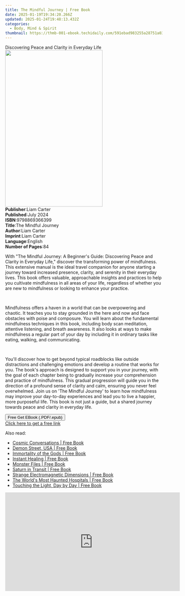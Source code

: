 ```yaml
---
title: The Mindful Journey | Free Book
date: 2025-01-19T19:34:20.266Z
updated: 2025-01-24T19:48:13.432Z
categories:
  - Body, Mind & Spirit
thumbnail: https://thmb-001-ebook.techidaily.com/591ebad983255a28751a03affa43b553c29e42eadabb4d6eeb4adc8188e88419.jpg
---
```

<main id="book-container">
  <div class="flex flex-col">
    <div class="book-brief flex-1 py-6 px-4 sm:p-6 md:py-10 md:px-8">
      <!-- brief-->
      <div class="book-brief-main">
        Discovering Peace and Clarity in Everyday Life
      </div>
    </div>
    <div
      class="book-meta-info flex-1 grid gap-4 col-start-1 col-end-3 row-start-1 sm:mb-6 sm:grid-cols-4 lg:gap-6 lg:col-start-2 lg:row-end-6 lg:row-span-6 lg:mb-0"
    >
      <div
        class="book-meta-info-left place-content-center mt-4 p-4 text-sm leading-6 col-start-2 col-span-2 dark:text-slate-400"
      >
        <img
          class="w-full h-500 object-cover rounded-lg sm:h-255 sm:col-span-2 lg:col-span-full"
          src="https://img-001-ebook.techidaily.com/02462a1b0ba655f1cb4cbd22f59c846087f2935d9a6b7b9eefaf0347d78817bd.jpg"
          alt=""
          width="312"
          height="500"
        />
      </div>
      <div
        class="book-meta-info-right mt-2 col-start-1 row-start-2 col-span-3 self-center"
      >
        <!-- meta data  -->
        <div class="flex flex-col px-4 md:px-8">
          <div class="flex-1">
            <strong>Publisher</strong>:<span class="px-2">Liam Carter</span>
          </div>
          <div class="flex-1">
            <strong>Published</strong>:<span class="px-2">July 2024</span>
          </div>
          <div class="flex-1">
            <strong>ISBN</strong>:<span class="px-2">9798869366399</span>
          </div>
          <div class="flex-1">
            <strong>Title</strong>:<span class="px-2">The Mindful Journey</span>
          </div>
          <div class="flex-1">
            <strong>Author</strong>:<span class="px-2">Liam Carter</span>
          </div>
          <div class="flex-1">
            <strong>Imprint</strong>:<span class="px-2">Liam Carter</span>
          </div>
          <div class="flex-1">
            <strong>Language</strong>:<span class="px-2">English</span>
          </div>
          <div class="flex-1">
            <strong>Number of Pages</strong>:<span class="px-2">84</span>
          </div>
        </div>
      </div>
    </div>
    <div class="book-description flex-1 py-6 px-4 sm:p-6 md:py-10 md:px-8">
      <div class="book-description-main">
        <div accordion-content="" id="description">
          <p class="ql-align-justify">
            With "The Mindful Journey: A Beginner's Guide: Discovering Peace and
            Clarity in Everyday Life," discover the transforming power of
            mindfulness. This extensive manual is the ideal travel companion for
            anyone starting a journey toward increased presence, clarity, and
            serenity in their everyday lives. This book offers valuable,
            approachable insights and practices to help you cultivate
            mindfulness in all areas of your life, regardless of whether you are
            new to mindfulness or looking to enhance your practice.
          </p>
          <p class="ql-align-justify"><br /></p>
          <p class="ql-align-justify">
            Mindfulness offers a haven in a world that can be overpowering and
            chaotic. It teaches you to stay grounded in the here and now and
            face obstacles with poise and composure. You will learn about the
            fundamental mindfulness techniques in this book, including body scan
            meditation, attentive listening, and breath awareness. It also looks
            at ways to make mindfulness a regular part of your day by including
            it in ordinary tasks like eating, walking, and communicating.
          </p>
          <p class="ql-align-justify"><br /></p>
          <p class="ql-align-justify">
            You'll discover how to get beyond typical roadblocks like outside
            distractions and challenging emotions and develop a routine that
            works for you. The book's approach is designed to support you in
            your journey, with the goal of each chapter being to gradually
            increase your comprehension and practice of mindfulness. This
            gradual progression will guide you in the direction of a profound
            sense of clarity and calm, ensuring you never feel overwhelmed. Join
            us on 'The Mindful Journey' to learn how mindfulness may improve
            your day-to-day experiences and lead you to live a happier, more
            purposeful life. This book is not just a guide, but a shared journey
            towards peace and clarity in everyday life.
          </p>
        </div>
        <div class="accordion-fader"></div>
      </div>
    </div>
    <div class="book-excerpts flex-1 py-6 px-4 sm:p-6 md:py-10 md:px-8"></div>
    <div
      class="book-about-author flex-1 py-6 px-4 sm:p-6 md:py-10 md:px-8"
    ></div>
    <div class="book-free-get flex-1 py-6 px-4 sm:p-6 md:py-10 md:px-8">
      <button
        id="btn-free-get"
        class="bg-blue-500 hover:bg-blue-700 text-white font-bold py-2 px-4 rounded"
      >
        Free Get EBook (.PDF/.epub)
      </button>
      <div id="countdown-display" class="px-2 text-lg mt-2"></div>
      <a
        id="free-link"
        class="hidden bg-blue-500 hover:bg-blue-700 text-white font-bold py-2 px-4 rounded"
        href="https://www.ebooks.com/en-us/book/211412806/the-mindful-journey/liam-carter/"
        target="_blank"
        >Click here to get a free link</a
      >
    </div>
    <script>
      let countdownTime = 0;
      let countdownInterval = null;
      document
        .getElementById('btn-free-get')
        .addEventListener('click', startCountdown);
      function startCountdown() {
        countdownTime = new Date().getTime() + 60000 * 3;
        countdownInterval = setInterval(updateCountdown, 1000);
        document.getElementById('btn-free-get').disabled = true;
        document
          .getElementById('btn-free-get')
          .classList.add('bg-gray-500', 'cursor-not-allowed');
      }
      function updateCountdown() {
        let currentTime = new Date().getTime();
        let timeLeft = countdownTime - currentTime;
        let secondsLeft = Math.floor(timeLeft / 1000);
        document.getElementById('countdown-display').innerHTML =
          `Remaining time: ${secondsLeft} seconds.`;
        if (secondsLeft <= 0) {
          clearInterval(countdownInterval);
          document.getElementById('btn-free-get').classList.add('hidden');
          document.getElementById('free-link').classList.remove('hidden');
          document.getElementById('countdown-display').innerHTML = '';
        }
      }
    </script>
  </div>
</main>

<ins class="adsbygoogle"
      style="display:block"
      data-ad-client="ca-pub-7571918770474297"
      data-ad-slot="8358498916"
      data-ad-format="auto"
      data-full-width-responsive="true"></ins>
    

<span class="atpl-alsoreadstyle">Also read:</span>
<div><ul>
<li><a href="https://novels-ebooks.techidaily.com/210002044-9781601637611-cosmic-conversations/"><u>Cosmic Conversations | Free Book</u></a></li>
<li><a href="https://novels-ebooks.techidaily.com/210002036-9781601634474-demon-street-usa/"><u>Demon Street, USA | Free Book</u></a></li>
<li><a href="https://novels-ebooks.techidaily.com/210002033-9781632659262-immortality-of-the-gods/"><u>Immortality of the Gods | Free Book</u></a></li>
<li><a href="https://novels-ebooks.techidaily.com/210002025-9781601635594-instant-healing/"><u>Instant Healing | Free Book</u></a></li>
<li><a href="https://novels-ebooks.techidaily.com/210002042-9781601635303-monster-files/"><u>Monster Files | Free Book</u></a></li>
<li><a href="https://novels-ebooks.techidaily.com/210002064-9781609254025-saturn-in-transit/"><u>Saturn in Transit | Free Book</u></a></li>
<li><a href="https://novels-ebooks.techidaily.com/210002043-9781601634481-strange-electromagnetic-dimensions/"><u>Strange Electromagnetic Dimensions | Free Book</u></a></li>
<li><a href="https://novels-ebooks.techidaily.com/210002019--the-worlds-most-haunted-hospitals/"><u>The World's Most Haunted Hospitals | Free Book</u></a></li>
<li><a href="https://novels-ebooks.techidaily.com/210002049-9781609256401-touching-the-light-day-by-day/"><u>Touching the Light, Day by Day | Free Book</u></a></li>
</ul></div>

<!-- affiliate ads begin -->
<iframe width="560" height="315" src="https://www.youtube.com/embed/0pSRlspzW-A?si=A82G3Yxwj_31cKDq" title="YouTube video player" frameborder="0" allow="accelerometer; autoplay; clipboard-write; encrypted-media; gyroscope; picture-in-picture; web-share" referrerpolicy="strict-origin-when-cross-origin" allowfullscreen></iframe>
<!-- affiliate ads end -->

